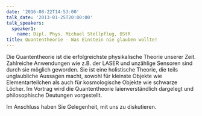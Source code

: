 ```yaml
---
date: '2016-08-22T14:53:00'
talk_date: '2013-01-25T20:00:00'
talk_speakers:
  speaker1:
    name: Dipl. Phys. Michael Stellpflug, OStR
title: Quantentheorie - Was Einstein nie glauben wollte!
---
```


Die Quantentheorie ist die erfolgreichste physikalische Theorie unserer Zeit. Zahlreiche Anwendungen wie z.B. der LASER und unzählige Sensoren sind durch sie möglich geworden. Sie ist eine holistische Theorie, die teils unglaubliche Aussagen macht, sowohl für kleinste Objekte wie Elementarteilchen als auch für kosmologische Objekte wie schwarze Löcher. Im Vortrag wird die Quantentheorie laienverständlich dargelegt und philosophische Deutungen vorgestellt.

Im Anschluss haben Sie Gelegenheit, mit uns zu diskutieren.